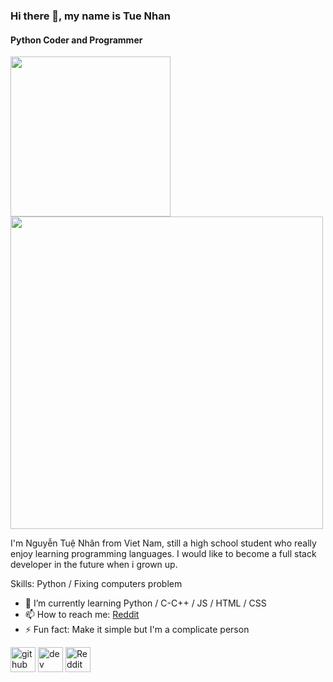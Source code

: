 ### Hi there 👋, my name is Tue Nhan
#### Python Coder and Programmer
<img src="https://github.com/iamverysimp1e/iamverysimp1e/blob/main/giphy%20(5).gif" width="256" />  <img src="https://github.com/iamverysimp1e/iamverysimp1e/blob/main/giphy1.gif" width="500" />

I'm Nguyễn Tuệ Nhân from Viet Nam, still a high school student who really enjoy learning programming languages. I would like to become a full stack developer in the future when i grown up.

Skills: Python / Fixing computers problem

- 🌱 I’m currently learning Python / C-C++ / JS / HTML / CSS 
- 📫 How to reach me: [Reddit](https://www.reddit.com/user/Mr_S1mpleman)  
- ⚡ Fun fact: Make it simple but I'm a complicate person 


[<img src='https://cdn.jsdelivr.net/npm/simple-icons@3.0.1/icons/github.svg' alt='github' height='40'>](https://github.com/simp1e)  [<img src='https://cdn.jsdelivr.net/npm/simple-icons@3.0.1/icons/dev-dot-to.svg' alt='dev' height='40'>](https://dev.to/iamverysimp1e)  [<img src='https://cdn.jsdelivr.net/npm/simple-icons@3.0.1/icons/reddit.svg' alt='Reddit' height='40'>](https://www.reddit.com/user/Mr_S1mpleman)  

